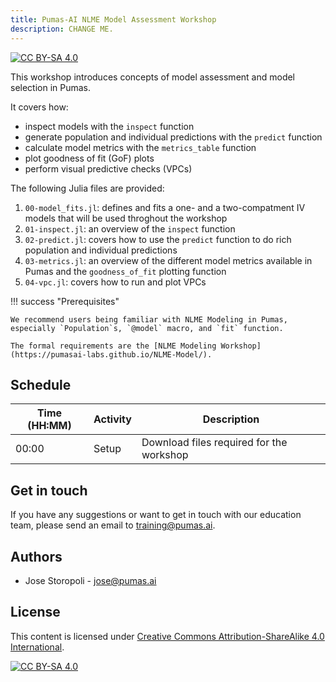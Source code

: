 ```yaml
---
title: Pumas-AI NLME Model Assessment Workshop
description: CHANGE ME.
---
```


[![CC BY-SA 4.0](https://img.shields.io/badge/License-CC%20BY--SA%204.0-lightgrey.svg)](http://creativecommons.org/licenses/by-sa/4.0/)

This workshop introduces concepts of model assessment and model selection in Pumas.

It covers how:

- inspect models with the `inspect` function
- generate population and individual predictions with the `predict` function
- calculate model metrics with the `metrics_table` function
- plot goodness of fit (GoF) plots
- perform visual predictive checks (VPCs)


The following Julia files are provided:

1. `00-model_fits.jl`: defines and fits a one- and a two-compatment IV models that will be used throghout the workshop
1. `01-inspect.jl`: an overview of the `inspect` function
1. `02-predict.jl`: covers how to use the `predict` function to do rich population and individual predictions
1. `03-metrics.jl`: an overview of the different model metrics available in Pumas and the `goodness_of_fit` plotting function
1. `04-vpc.jl`: covers how to run and plot VPCs 

!!! success "Prerequisites"

    We recommend users being familiar with NLME Modeling in Pumas, especially `Population`s, `@model` macro, and `fit` function.

    The formal requirements are the [NLME Modeling Workshop](https://pumasai-labs.github.io/NLME-Model/).

## Schedule

| Time (HH:MM) | Activity | Description                              |
| ------------ | -------- | ---------------------------------------- |
| 00:00        | Setup    | Download files required for the workshop |

## Get in touch

If you have any suggestions or want to get in touch with our education team,
please send an email to <training@pumas.ai>.

## Authors

- Jose Storopoli - <jose@pumas.ai>

## License

This content is licensed under [Creative Commons Attribution-ShareAlike 4.0 International](http://creativecommons.org/licenses/by-sa/4.0/).

[![CC BY-SA 4.0](https://licensebuttons.net/l/by-sa/4.0/88x31.png)](http://creativecommons.org/licenses/by-sa/4.0/)
